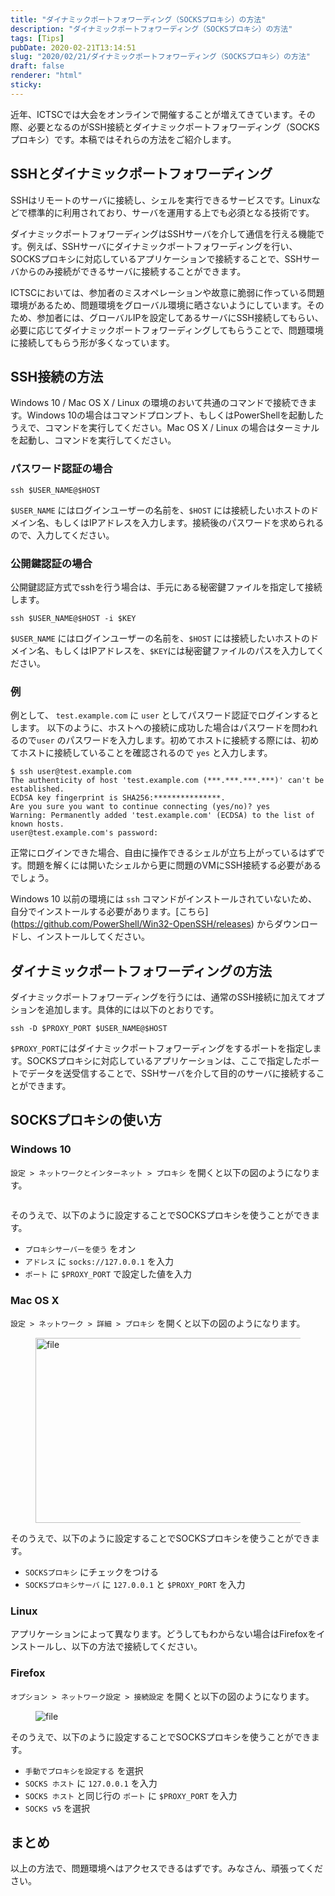 ```yaml
---
title: "ダイナミックポートフォワーディング（SOCKSプロキシ）の方法"
description: "ダイナミックポートフォワーディング（SOCKSプロキシ）の方法"
tags: [Tips]
pubDate: 2020-02-21T13:14:51
slug: "2020/02/21/ダイナミックポートフォワーディング（SOCKSプロキシ）の方法"
draft: false
renderer: "html"
sticky: 
---
```



<p>近年、ICTSCでは大会をオンラインで開催することが増えてきています。その際、必要となるのがSSH接続とダイナミックポートフォワーディング（SOCKSプロキシ）です。本稿ではそれらの方法をご紹介します。</p>



<h2>SSHとダイナミックポートフォワーディング</h2>



<p>SSHはリモートのサーバに接続し、シェルを実行できるサービスです。Linuxなどで標準的に利用されており、サーバを運用する上でも必須となる技術です。</p>



<p>ダイナミックポートフォワーディングはSSHサーバを介して通信を行える機能です。例えば、SSHサーバにダイナミックポートフォワーディングを行い、SOCKSプロキシに対応しているアプリケーションで接続することで、SSHサーバからのみ接続ができるサーバに接続することができます。</p>



<p>ICTSCにおいては、参加者のミスオペレーションや故意に脆弱に作っている問題環境があるため、問題環境をグローバル環境に晒さないようにしています。そのため、参加者には、グローバルIPを設定してあるサーバにSSH接続してもらい、必要に応じてダイナミックポートフォワーディングしてもらうことで、問題環境に接続してもらう形が多くなっています。</p>



<h2>SSH接続の方法</h2>



<p>Windows 10 / Mac OS X / Linux の環境のおいて共通のコマンドで接続できます。Windows 10の場合はコマンドプロンプト、もしくはPowerShellを起動したうえで、コマンドを実行してください。Mac OS X / Linux の場合はターミナルを起動し、コマンドを実行してください。</p>



<h3>パスワード認証の場合</h3>


<div class="wp-block-syntaxhighlighter-code "><pre class="brush: plain; title: ; title: ; notranslate" title=""><code>ssh $USER_NAME@$HOST</code></pre></div>


<p><code>$USER_NAME</code> にはログインユーザーの名前を、<code>$HOST</code> には接続したいホストのドメイン名、もしくはIPアドレスを入力します。接続後のパスワードを求められるので、入力してください。</p>



<h3>公開鍵認証の場合</h3>



<p>公開鍵認証方式でsshを行う場合は、手元にある秘密鍵ファイルを指定して接続します。</p>


<div class="wp-block-syntaxhighlighter-code "><pre class="brush: plain; title: ; title: ; notranslate" title=""><code>ssh $USER_NAME@$HOST -i $KEY</code></pre></div>


<p><code>$USER_NAME</code> にはログインユーザーの名前を、<code>$HOST</code> には接続したいホストのドメイン名、もしくはIPアドレスを、<code>$KEY</code>には秘密鍵ファイルのパスを入力してください。</p>



<h3>例</h3>



<p>例として、 <code>test.example.com</code> に <code>user</code> としてパスワード認証でログインするとします。 以下のように、ホストへの接続に成功した場合はパスワードを問われるので<code>user</code> のパスワードを入力します。初めてホストに接続する際には、初めてホストに接続していることを確認されるので <code>yes</code> と入力します。</p>


<div class="wp-block-syntaxhighlighter-code "><pre class="brush: plain; title: ; title: ; notranslate" title=""><code>$ ssh user@test.example.com
The authenticity of host 'test.example.com (***.***.***.***)' can't be established.
ECDSA key fingerprint is SHA256:***************.
Are you sure you want to continue connecting (yes/no)? yes
Warning: Permanently added 'test.example.com' (ECDSA) to the list of known hosts.
user@test.example.com's password:</code></pre></div>


<p>正常にログインできた場合、自由に操作できるシェルが立ち上がっているはずです。問題を解くには開いたシェルから更に問題のVMにSSH接続する必要があるでしょう。</p>



<p>Windows 10 以前の環境には <code>ssh</code> コマンドがインストールされていないため、自分でインストールする必要があります。[こちら](<a href="https://github.com/PowerShell/Win32-OpenSSH/releases">https://github.com/PowerShell/Win32-OpenSSH/releases</a>) からダウンロードし、インストールしてください。</p>



<h2>ダイナミックポートフォワーディングの方法</h2>



<p>ダイナミックポートフォワーディングを行うには、通常のSSH接続に加えてオプションを追加します。具体的には以下のとおりです。</p>


<div class="wp-block-syntaxhighlighter-code "><pre class="brush: plain; title: ; title: ; notranslate" title=""><code>ssh -D $PROXY_PORT $USER_NAME@$HOST</code></pre></div>


<p><code>$PROXY_PORT</code>にはダイナミックポートフォワーディングをするポートを指定します。SOCKSプロキシに対応しているアプリケーションは、ここで指定したポートでデータを送受信することで、SSHサーバを介して目的のサーバに接続することができます。</p>



<h2>SOCKSプロキシの使い方</h2>



<h3>Windows 10</h3>



<p><code>設定 &gt; ネットワークとインターネット &gt; プロキシ</code> を開くと以下の図のようになります。</p>



<figure class="wp-block-image"><img decoding="async" src="https://dm2302files.storage.live.com/y4pDg0XMPaswrEfDvv7BUoCnhhbjf79EJ0Cd5cV2_DR0Hz-_VtFjXWLi0Ggmq_PiBk1Fbq-i9Zb40Om1CAxV1w6xLk9LKTqubWSm80oID4iz3CYavRl2rOklJvPO4Er-3sbBy4CFfXGXuVB7GKmZpU0bHTX8Ki5mCHStKBdpV1M22wepjtDCOF52H46zH-NzxwoPXT9WAqVvgpE5cAGCsQkR4HlAMCpFiRdDbfjpHiVpTE/%E3%82%AD%E3%83%A3%E3%83%97%E3%83%81%E3%83%A3.PNG?psid=1&amp;width=1202&amp;height=934" alt=""/></figure>



<p>そのうえで、以下のように設定することでSOCKSプロキシを使うことができます。</p>



<ul><li><code>プロキシサーバーを使う</code> をオン</li><li><code>アドレス</code> に <code>socks://127.0.0.1</code> を入力</li><li><code>ポート</code> に <code>$PROXY_PORT</code> で設定した値を入力</li></ul>



<h3>Mac OS X</h3>



<p><code>設定 &gt; ネットワーク &gt; 詳細 &gt; プロキシ</code> を開くと以下の図のようになります。</p>



<figure class="wp-block-image is-resized"><img decoding="async" loading="lazy" src="https://wiki.icttoracon.net/uploads/attachment/58272e7fe9a7474002aa0fcc/ac717555c32a95f28d21cbf9137250c3.png.webp" alt="file" width="580" height="296"/></figure>



<p>そのうえで、以下のように設定することでSOCKSプロキシを使うことができます。</p>



<ul><li><code>SOCKSプロキシ</code> にチェックをつける</li><li><code>SOCKSプロキシサーバ</code> に <code>127.0.0.1</code> と <code>$PROXY_PORT</code> を入力</li></ul>



<h3>Linux</h3>



<p>アプリケーションによって異なります。どうしてもわからない場合はFirefoxをインストールし、以下の方法で接続してください。</p>



<h3>Firefox</h3>



<p><code>オプション &gt; ネットワーク設定 &gt; 接続設定</code> を開くと以下の図のようになります。</p>



<figure class="wp-block-image"><img decoding="async" src="https://wiki.icttoracon.net/uploads/attachment/58272e7fe9a7474002aa0fcc/0221cfad05c94ed405405b0ebafb2541.png.webp" alt="file"/></figure>



<p> そのうえで、以下のように設定することでSOCKSプロキシを使うことができます。</p>



<ul><li><code>手動でプロキシを設定する</code> を選択</li><li><code>SOCKS ホスト</code> に <code>127.0.0.1</code> を入力</li><li><code>SOCKS ホスト</code> と同じ行の <code>ポート</code> に <code>$PROXY_PORT</code> を入力</li><li><code>SOCKS v5</code> を選択</li></ul>



<h2>まとめ</h2>



<p>以上の方法で、問題環境へはアクセスできるはずです。みなさん、頑張ってください。</p>
